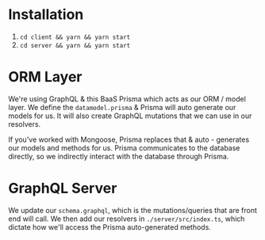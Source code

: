 # Installation

1. `cd client && yarn && yarn start`
2. `cd server && yarn && yarn start`

# ORM Layer

We're using GraphQL & this BaaS Prisma which acts as our ORM / model layer. We define the `datamodel.prisma` & Prisma will auto generate our models for us. It will also create GraphQL mutations that we can use in our resolvers.

If you've worked with Mongoose, Prisma replaces that & auto - generates our models and methods for us. Prisma communicates to the database directly, so we indirectly interact with the database through Prisma.

# GraphQL Server

We update our `schema.graphql`, which is the mutations/queries that are front end will call.
We then add our resolvers in `./server/src/index.ts`, which dictate how we'll access the Prisma auto-generated methods.
